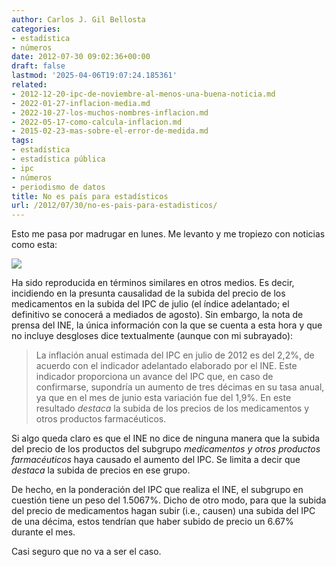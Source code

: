 ```yaml
---
author: Carlos J. Gil Bellosta
categories:
- estadística
- números
date: 2012-07-30 09:02:36+00:00
draft: false
lastmod: '2025-04-06T19:07:24.185361'
related:
- 2012-12-20-ipc-de-noviembre-al-menos-una-buena-noticia.md
- 2022-01-27-inflacion-media.md
- 2022-10-27-los-muchos-nombres-inflacion.md
- 2022-05-17-como-calcula-inflacion.md
- 2015-02-23-mas-sobre-el-error-de-medida.md
tags:
- estadística
- estadística pública
- ipc
- números
- periodismo de datos
title: No es país para estadísticos
url: /2012/07/30/no-es-pais-para-estadisticos/
---
```


Esto me pasa por madrugar en lunes. Me levanto y me tropiezo con noticias como esta:

[![](/wp-uploads/2012/07/noticia_ine_ipc.png#center)
](/wp-uploads/2012/07/noticia_ine_ipc.png#center)

Ha sido reproducida en términos similares en otros medios. Es decir, incidiendo en la presunta causalidad de la subida del precio de los medicamentos en la subida del IPC de julio (el índice adelantado; el definitivo se conocerá a mediados de agosto). Sin embargo, la nota de prensa del INE, la única información con la que se cuenta a esta hora y que no incluye desgloses dice textualmente (aunque con mi subrayado):

>La inflación anual estimada del IPC en julio de 2012 es del 2,2%, de acuerdo con el indicador adelantado elaborado por el INE.
>Este indicador proporciona un avance del IPC que, en caso de confirmarse, supondría un aumento de tres décimas en su tasa anual, ya que en el mes de junio esta variación fue del 1,9%.
>En este resultado _destaca_ la subida de los precios de los medicamentos y otros productos farmacéuticos.

Si algo queda claro es que el INE no dice de ninguna manera que la subida del precio de los productos del subgrupo _medicamentos y otros productos farmacéuticos_ haya causado el aumento del IPC. Se limita a decir que _destaca_ la subida de precios en ese grupo.

De hecho, en la ponderación del IPC que realiza el INE, el subgrupo en cuestión tiene un peso del 1.5067%. Dicho de otro modo, para que la subida del precio de medicamentos hagan subir (i.e., causen) una subida del IPC de una décima, estos tendrían que haber subido de precio un 6.67% durante el mes.

Casi seguro que no va a ser el caso.